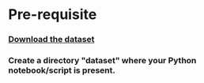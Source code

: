 # Pre-requisite
### [Download the dataset](http://www.superdatascience.com/wp-content/uploads/2017/03/Convolutional-Neural-Networks.zip)
### Create a directory "dataset" where your Python notebook/script is present.






